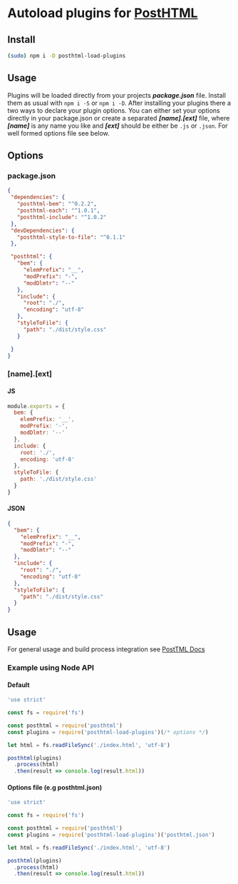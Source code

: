 # Autoload plugins for [PostHTML](https://github.com/posthtml/posthtml)

## Install

```bash
(sudo) npm i -D posthtml-load-plugins
```

## Usage

Plugins will be loaded directly from your projects ***package.json*** file.
Install them as usual with ``` npm i -S ``` or ``` npm i -D ```.
After installing your plugins there a two ways to declare your plugin options.
You can either set your options directly in your package.json or create a separated ***[name].[ext]*** file, where ***[name]*** is any name you like and ***[ext]*** should be either be ``` .js ``` or ``` .json ```. For well formed options file see below.

## Options

### package.json

```json
{
 "dependencies": {
   "posthtml-bem": "^0.2.2",
   "posthtml-each": "^1.0.1",
   "posthtml-include": "^1.0.2"
 },
 "devDependencies": {
   "posthtml-style-to-file": "^0.1.1"
 },

 "posthtml": {
   "bem": {
     "elemPrefix": "__",
     "modPrefix": "-",
     "modDlmtr": "--"
   },
   "include": {
     "root": "./",
     "encoding": "utf-8"
   },
   "styleToFile": {
     "path": "./dist/style.css"
   }

 }
}
```

### [name].[ext]

#### JS
```js
module.exports = {
  bem: {
    elemPrefix: '__',
    modPrefix: '-',
    modDlmtr: '--'
  },
  include: {
    root: './',
    encoding: 'utf-8'
  },
  styleToFile: {
    path: './dist/style.css'
  }
}
```
#### JSON

```json
{
  "bem": {
    "elemPrefix": "__",
    "modPrefix": "-",
    "modDlmtr": "--"
  },
  "include": {
    "root": "./",
    "encoding": "utf-8"
  },
  "styleToFile": {
    "path": "./dist/style.css"
  }
}
```

## Usage
For general usage and build process integration see [PostTML Docs](https://github.com/posthtml/posthtml#usage)

### Example using Node API
#### Default

```js
'use strict'

const fs = require('fs')

const posthtml = require('posthtml')
const plugins = require('posthtml-load-plugins')(/* options */)

let html = fs.readFileSync('./index.html', 'utf-8')

posthtml(plugins)
  .process(html)
  .then(result => console.log(result.html))
```

#### Options file (e.g posthtml.json)

```js
'use strict'

const fs = require('fs')

const posthtml = require('posthtml')
const plugins = require('posthtml-load-plugins')('posthtml.json')

let html = fs.readFileSync('./index.html', 'utf-8')

posthtml(plugins)
  .process(html)
  .then(result => console.log(result.html))
```
